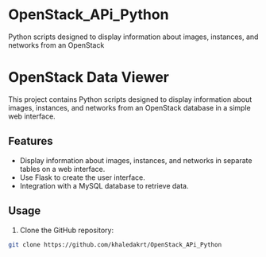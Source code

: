 # OpenStack_APi_Python
Python scripts designed to display information about images, instances, and networks from an OpenStack

# OpenStack Data Viewer

This project contains Python scripts designed to display information about images, instances, and networks from an OpenStack database in a simple web interface.

## Features

- Display information about images, instances, and networks in separate tables on a web interface.
- Use Flask to create the user interface.
- Integration with a MySQL database to retrieve data.

## Usage

1. Clone the GitHub repository:

```bash
git clone https://github.com/khaledakrt/OpenStack_APi_Python
